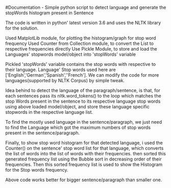 #Documentation - Simple python script to detect language and generate the stopWords histogram present in Sentence

The code is written in python' latest version 3.6 and uses the NLTK library for the solution.

Used MatplotLib module, for plotting the histogram/graph for stop word frequency
Used Counter from Collection module, to convert the List to respective frequencies directly
Use Pickle Module, to store and load the Languages' stopwords model/object into 'stopWords' variable

Pickled 'stopWords' variable contains the stop words with respective to their language.
Language' Stop words used here are ['English','German','Spanish',''French'].
We can modify the code for more languages(supported by NLTK Corpus) by simple tweak.

Idea behind to detect the language of the paragraph/sentence, is that, for each sentences pass its nltk.word_tokens()
to the loop which matches the stop Words present in the sentence to its respective language stop words using above
loaded model/object, and store these language specific stopwords in the respective language list.

To find the mostly used language in the sentence/paragraph, we just need to find the Language which got the maximum numbers
of stop words present in the sentence/paragraph.

Finally, to show stop word histogram for that detected language, i used the Counter() on the sentence' stop word list for that language,
which converts the list of words into the list of words with their frequencies.
then sorted this generated frequency list using the Bubble sort in decreasing order of their frequencies.
Then this sorted frequency list is used to show the Histogram for the Stop words frequency.

Above code works better for bigger sentence/paragraph than smaller one.
